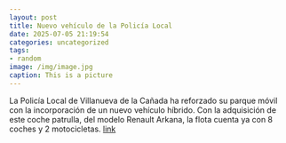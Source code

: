 ```yaml
---
layout: post
title: Nuevo vehículo de la Policía Local
date: 2025-07-05 21:19:54
categories: uncategorized
tags:
- random
image: /img/image.jpg
caption: This is a picture
---
```

La Policía Local de Villanueva de la Cañada ha reforzado su parque móvil con la incorporación de un nuevo vehículo híbrido. Con la adquisición de este coche patrulla, del modelo Renault Arkana, la flota cuenta ya con 8 coches y 2 motocicletas.   [link](https://www.ayto-villacanada.es/noticias/nuevo-vehiculo-de-la-policia-local/)
